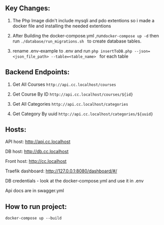 ## Key Changes:

1. The Php Image didn't include mysqli and pdo extentions so i made a docker file and installing the needed extentions 

2. After Building the docker-compose.yml ,run``` docker-compose up -d ``` 
   then run ``` ./database/run_migrations.sh  ``` to create database tables.

3. rename .env-example to .env and run ``` php insertToDB.php --json=<json_file_path> --table=<table_name>  ``` for each table

## Backend Endpoints:

1. Get All Courses ``` http://api.cc.localhost/courses ```

2. Get Course By ID ``` http://api.cc.localhost/courses/${id} ```

3. Get All Categories ``` http://api.cc.localhost/categories ```

4. Get Category By uuid ``` http://api.cc.localhost/categories/${uuid} ```

## Hosts:
API host: http://api.cc.localhost

DB host: http://db.cc.localhost

Front host: http://cc.localhost

Traefik dashboard: http://127.0.0.1:8080/dashboard/#/


DB credentials - look at the docker-compose.yml and use it in .env

Api docs are in swagger.yml



## How to run project:

```
docker-compose up --build
```



